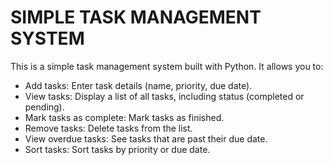 # SIMPLE TASK MANAGEMENT SYSTEM


This is a simple task management system built with Python. It allows you to:

- Add tasks: Enter task details (name, priority, due date).
- View tasks: Display a list of all tasks, including status (completed or pending).
- Mark tasks as complete:  Mark tasks as finished.
- Remove tasks: Delete tasks from the list.
- View overdue tasks: See tasks that are past their due date.
- Sort tasks: Sort tasks by priority or due date.
